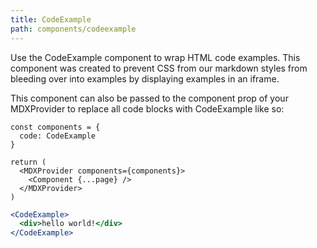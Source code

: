 ```yaml
---
title: CodeExample
path: components/codeexample
---
```


Use the CodeExample component to wrap HTML code examples. This component was created to prevent CSS from our markdown styles from bleeding over into examples by displaying examples in an iframe.

This component can also be passed to the component prop of your MDXProvider to replace all code blocks with CodeExample like so:

```
const components = {
  code: CodeExample
}

return (
  <MDXProvider components={components}>
    <Component {...page} />
  </MDXProvider>
)

```

```.jsx
<CodeExample>
  <div>hello world!</div>
</CodeExample>

```
